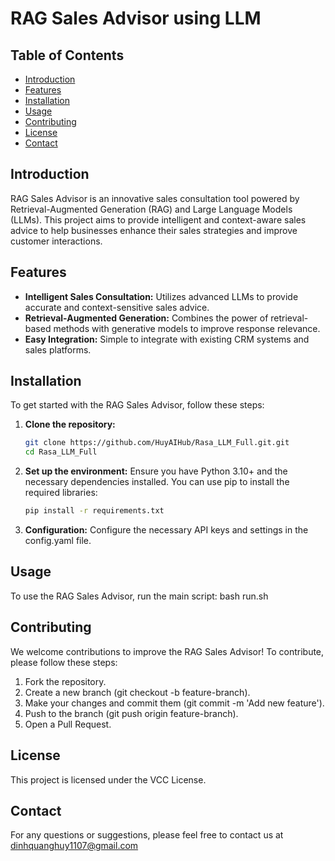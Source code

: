 # RAG Sales Advisor using LLM

## Table of Contents

- [Introduction](#introduction)
- [Features](#features)
- [Installation](#installation)
- [Usage](#usage)
- [Contributing](#contributing)
- [License](#license)
- [Contact](#contact)

## Introduction

RAG Sales Advisor is an innovative sales consultation tool powered by Retrieval-Augmented Generation (RAG) and Large Language Models (LLMs). This project aims to provide intelligent and context-aware sales advice to help businesses enhance their sales strategies and improve customer interactions.
## Features

- **Intelligent Sales Consultation:** Utilizes advanced LLMs to provide accurate and context-sensitive sales advice.
- **Retrieval-Augmented Generation:** Combines the power of retrieval-based methods with generative models to improve response relevance.
- **Easy Integration:** Simple to integrate with existing CRM systems and sales platforms.

## Installation

To get started with the RAG Sales Advisor, follow these steps:

1. **Clone the repository:**
   ```bash
   git clone https://github.com/HuyAIHub/Rasa_LLM_Full.git.git
   cd Rasa_LLM_Full

2. **Set up the environment:**
   Ensure you have Python 3.10+ and the necessary dependencies installed. You can use pip to install the required libraries:
   ```bash
   pip install -r requirements.txt
3. **Configuration:**
   Configure the necessary API keys and settings in the config.yaml file.

## Usage
   To use the RAG Sales Advisor, run the main script: bash run.sh


## Contributing
We welcome contributions to improve the RAG Sales Advisor! To contribute, please follow these steps:

1. Fork the repository.
2. Create a new branch (git checkout -b feature-branch).
3. Make your changes and commit them (git commit -m 'Add new feature').
4. Push to the branch (git push origin feature-branch).
5. Open a Pull Request.

## License
This project is licensed under the VCC License.

## Contact
For any questions or suggestions, please feel free to contact us at dinhquanghuy1107@gmail.com
